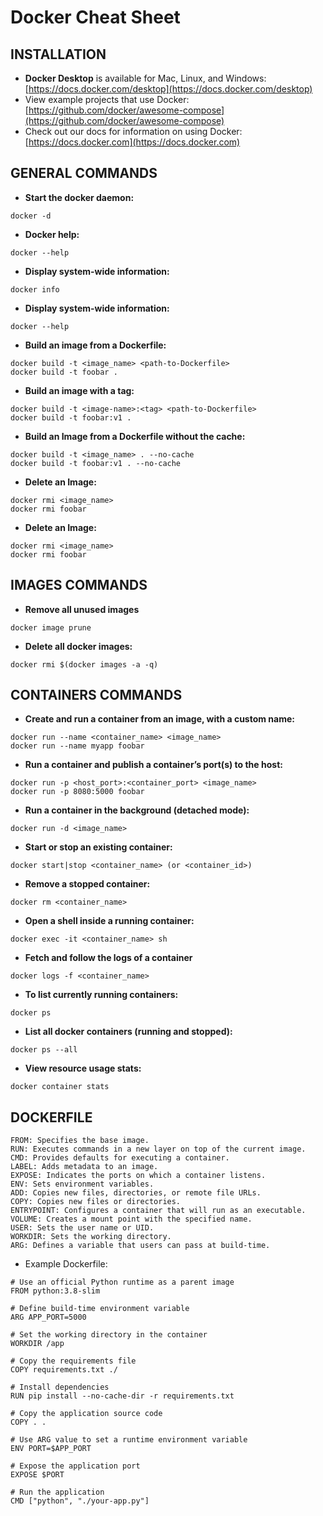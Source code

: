 # Docker Cheat Sheet

## INSTALLATION

- **Docker Desktop** is available for Mac, Linux, and Windows: [https://docs.docker.com/desktop](https://docs.docker.com/desktop)
- View example projects that use Docker: [https://github.com/docker/awesome-compose](https://github.com/docker/awesome-compose)
- Check out our docs for information on using Docker: [https://docs.docker.com](https://docs.docker.com)

## GENERAL COMMANDS

- **Start the docker daemon:**

```shell
docker -d
```
- **Docker help:**

```shell
docker --help
```

- **Display system-wide information:**

```shell
docker info
```

- **Display system-wide information:**

```shell
docker --help
```

- **Build an image from a Dockerfile:**

```shell
docker build -t <image_name> <path-to-Dockerfile>
docker build -t foobar .
```

- **Build an image with a tag:**

```shell
docker build -t <image-name>:<tag> <path-to-Dockerfile>
docker build -t foobar:v1 .
```

- **Build an Image from a Dockerfile without the cache:**

```shell
docker build -t <image_name> . --no-cache
docker build -t foobar:v1 . --no-cache

```

- **Delete an Image:**

```shell
docker rmi <image_name>
docker rmi foobar
```

- **Delete an Image:**

```shell
docker rmi <image_name>
docker rmi foobar
```

## IMAGES COMMANDS

- **Remove all unused images**

```shell
docker image prune
```

- **Delete all docker images:**

```shell
docker rmi $(docker images -a -q)
```
## CONTAINERS COMMANDS

- **Create and run a container from an image, with a custom name:**

```shell
docker run --name <container_name> <image_name>
docker run --name myapp foobar
```
- **Run a container and publish a container’s port(s) to the host:**

```shell
docker run -p <host_port>:<container_port> <image_name>
docker run -p 8080:5000 foobar
```

- **Run a container in the background (detached mode):**

```shell
docker run -d <image_name>
```

- **Start or stop an existing container:**

```shell
docker start|stop <container_name> (or <container_id>)
```

- **Remove a stopped container:**

```shell
docker rm <container_name>
```

- **Open a shell inside a running container:**

```shell
docker exec -it <container_name> sh
```

- **Fetch and follow the logs of a container**

```shell
docker logs -f <container_name>
```

- **To list currently running containers:**

```shell
docker ps
```

- **List all docker containers (running and stopped):**

```shell
docker ps --all
```

- **View resource usage stats:**

```shell
docker container stats
```

## DOCKERFILE

```
FROM: Specifies the base image.
RUN: Executes commands in a new layer on top of the current image.
CMD: Provides defaults for executing a container.
LABEL: Adds metadata to an image.
EXPOSE: Indicates the ports on which a container listens.
ENV: Sets environment variables.
ADD: Copies new files, directories, or remote file URLs.
COPY: Copies new files or directories.
ENTRYPOINT: Configures a container that will run as an executable.
VOLUME: Creates a mount point with the specified name.
USER: Sets the user name or UID.
WORKDIR: Sets the working directory.
ARG: Defines a variable that users can pass at build-time.
```

- Example Dockerfile:

```
# Use an official Python runtime as a parent image
FROM python:3.8-slim

# Define build-time environment variable
ARG APP_PORT=5000

# Set the working directory in the container
WORKDIR /app

# Copy the requirements file
COPY requirements.txt ./

# Install dependencies
RUN pip install --no-cache-dir -r requirements.txt

# Copy the application source code
COPY . .

# Use ARG value to set a runtime environment variable
ENV PORT=$APP_PORT

# Expose the application port
EXPOSE $PORT

# Run the application
CMD ["python", "./your-app.py"]

```
